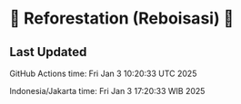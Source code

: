 
# 🌳 Reforestation (Reboisasi) 🌲

## Last Updated

GitHub Actions time: Fri Jan  3 10:20:33 UTC 2025

Indonesia/Jakarta time: Fri Jan  3 17:20:33 WIB 2025
